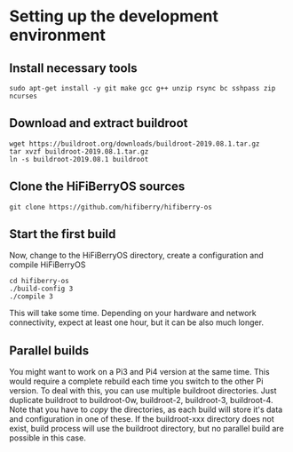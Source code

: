 # Setting up the development environment

## Install necessary tools

```
sudo apt-get install -y git make gcc g++ unzip rsync bc sshpass zip ncurses
```

## Download and extract buildroot

```
wget https://buildroot.org/downloads/buildroot-2019.08.1.tar.gz
tar xvzf buildroot-2019.08.1.tar.gz
ln -s buildroot-2019.08.1 buildroot
```

## Clone the HiFiBerryOS sources

```
git clone https://github.com/hifiberry/hifiberry-os
```

## Start the first build

Now, change to the HiFiBerryOS directory, create a configuration and compile HiFiBerryOS
```
cd hifiberry-os
./build-config 3
./compile 3
```

This will take some time. Depending on your hardware and network connectivity, expect at least one hour, but it can be also much longer.

## Parallel builds

You might want to work on a Pi3 and Pi4 version at the same time. This would require a complete rebuild each time you 
switch to the other Pi version. To deal with this, you can use multiple buildroot directories.
Just duplicate buildroot to buildroot-0w, buildroot-2, buildroot-3, buildroot-4. Note that you have to *copy* the directories, as each build will store it's data and configuration in one of these.
If the buildroot-xxx directory does not exist, build process will use the buildroot directory, but no parallel build 
are possible in this case.
